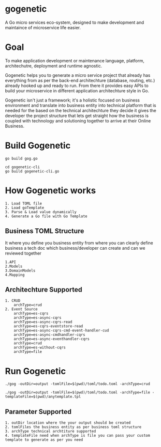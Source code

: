 # gogenetic

A Go micro services eco-system, designed to make development and maintaince of microservice life easier.

# Goal
To make application development or maintenance language, platform, architechutre, deployment and runtime agnostic.

Gogenetic helps you to generate a micro service project that already has everything from as per the back-end architechture (database, routing, etc.) already hooked up and ready to run. From there it provides easy APIs to build your microservice in different application architechture style in Go.

Gogenetic isn't just a framework; it's a holistic focused on business environment and translate into business entity into technical platform that is needed for the based on the technical architechture they decide it gives the developer the project structure that lets get straight how the business is coupled with technology and solutioning together to arrive at their Online Business.


# Build Gogenetic
    go build gog.go

    cd gogenetic-cli
    go build gogenetic-cli.go

# How Gogenetic works

    1. Load TOML file
    2. Load goTemplate
    3. Parse & Load value dynamically
    4. Generate a Go file with Go Template
 
## Business TOML Structure

It where you define you business entity from where you can clearly define business a tech doc which business/developer can create and can we reviewed together

    1.API
    2.Models
    3.DomainModels
    4.Mapping

## Architechture Supported

    1. CRUD
        archType=crud
    2. Event Source
        archType=es-cqrs
        archType=es-async-cqrs
        archType=es-async-cqrs-read
        archType=es-cqrs-eventstore-read
        archType=es-async-cqrs-cmd-event-handler-cud
        archType=es-async-cmdhandler-cqrs
        archType=es-async-eventhandler-cqrs
        archType=crud
        archType=es-without-cqrs
        archType=file


# Run Gogenetic

    ./gog -outDir=output -tomlFile=$(pwd)/toml/todo.toml -archType=crud

    ./gog -outDir=output -tomlFile=$(pwd)/toml/todo.toml -archType=file -templateFile=$(pwd)/anytemplate.tpl

## Parameter Supported

    1. outDir location where the your output should be created
    2. tomlFiles the business entity as per business toml structure
    3. archType technical archtiture supported
    4. templateFile need when archType is file you can pass your custom template to generate as per you need